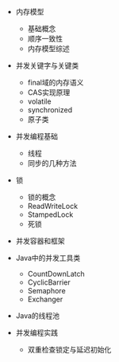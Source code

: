 

- 内存模型
    - 基础概念
    - 顺序一致性
    - 内存模型综述
    
- 并发关键字与关键类
    - final域的内存语义
    - CAS实现原理
    - volatile
    - synchronized
    - 原子类
    
- 并发编程基础
    - 线程
    - 同步的几种方法
        
- 锁
    - 锁的概念
    - ReadWriteLock
    - StampedLock
    - 死锁
    
- 并发容器和框架

- Java中的并发工具类
    - CountDownLatch
    - CyclicBarrier
    - Semaphore
    - Exchanger
    
- Java的线程池

- 并发编程实践
    - 双重检查锁定与延迟初始化



    